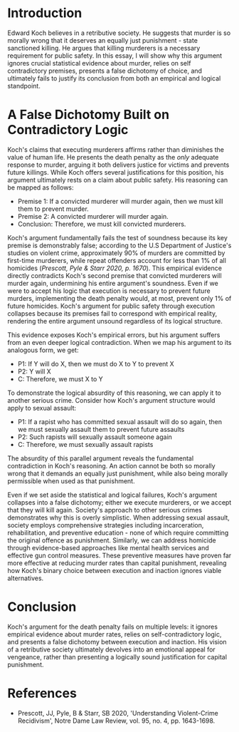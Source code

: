 
# Introduction

Edward Koch believes in a retributive society. He suggests that murder is so morally wrong that it deserves an equally just punishment - state sanctioned killing. He argues that killing murderers is a necessary requirement for public safety. In this essay, I will show why this argument ignores crucial statistical evidence about murder, relies on self contradictory premises, presents a false dichotomy of choice, and ultimately fails to justify its conclusion from both an empirical and logical standpoint. 
# A False Dichotomy Built on Contradictory Logic

Koch's claims that executing murderers affirms rather than diminishes the value of human life. He presents the death penalty as the _only_ adequate response to murder, arguing it both delivers justice for victims and prevents future killings. While Koch offers several justifications for this position, his argument ultimately rests on a claim about public safety. His reasoning can be mapped as follows:

- Premise 1: If a convicted murderer will murder again, then we must kill them to prevent murder.
- Premise 2: A convicted murderer will murder again.
- Conclusion: Therefore, we must kill convicted murderers. 

Koch's argument fundamentally fails the test of soundness because its key premise is demonstrably false; according to the U.S Department of Justice's studies on violent crime, approximately 90% of murders are committed by first-time murderers, while repeat offenders account for less than 1% of all homicides (_Prescott, Pyle & Starr 2020, p. 1670_). This empirical evidence directly contradicts Koch's second premise that convicted murderers will murder again, undermining his entire argument's soundness. Even if we were to accept his logic that execution is necessary to prevent future murders, implementing the death penalty would, at most, prevent only 1% of future homicides. Koch's argument for public safety through execution collapses because its premises fail to correspond with empirical reality, rendering the entire argument unsound regardless of its logical structure.

This evidence exposes Koch's empirical errors, but his argument suffers from an even deeper logical contradiction. When we map his argument to its analogous form, we get:

- P1: If Y will do X, then we must do X to Y to prevent X
- P2: Y will X
- C: Therefore, we must X to Y

To demonstrate the logical absurdity of this reasoning, we can apply it to another serious crime. Consider how Koch's argument structure would apply to sexual assault:

- P1: If a rapist who has committed sexual assault will do so again, then we must sexually assault them to prevent future assaults
- P2: Such rapists will sexually assault someone again
- C: Therefore, we must sexually assault rapists

The absurdity of this parallel argument reveals the fundamental contradiction in Koch's reasoning. An action cannot be both so morally wrong that it demands an equally just punishment, while also being morally permissible when used as that punishment.

Even if we set aside the statistical and logical failures, Koch's argument collapses into a false dichotomy; either we execute murderers, or we accept that they will kill again. Society's approach to other serious crimes demonstrates why this is overly simplistic. When addressing sexual assault, society employs comprehensive strategies including incarceration, rehabilitation, and preventive education - none of which require committing the original offence as punishment. Similarly, we can address homicide through evidence-based approaches like mental health services and effective gun control measures. These preventive measures have proven far more effective at reducing murder rates than capital punishment, revealing how Koch's binary choice between execution and inaction ignores viable alternatives.

# Conclusion

Koch's argument for the death penalty fails on multiple levels: it ignores empirical evidence about murder rates, relies on self-contradictory logic, and presents a false dichotomy between execution and inaction. His vision of a retributive society ultimately devolves into an emotional appeal for vengeance, rather than presenting a logically sound justification for capital punishment.

# References

- Prescott, JJ, Pyle, B & Starr, SB 2020, 'Understanding Violent-Crime Recidivism', Notre Dame Law Review, vol. 95, no. 4, pp. 1643-1698.
